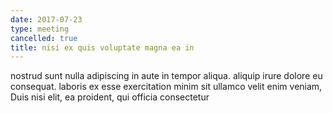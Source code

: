 ```yaml
---
date: 2017-07-23
type: meeting
cancelled: true
title: nisi ex quis voluptate magna ea in
---
```

nostrud sunt nulla adipiscing in aute in tempor aliqua. aliquip irure dolore eu consequat. laboris ex esse exercitation minim sit ullamco velit enim veniam, Duis nisi elit, ea proident, qui officia consectetur